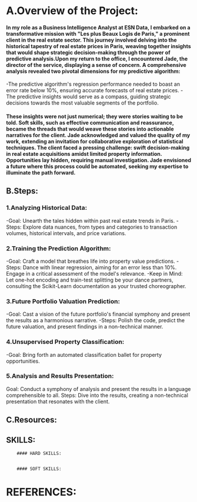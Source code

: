 # A.Overview of the Project:




#### In my role as a Business Intelligence Analyst at ESN Data, I embarked on a transformative mission with "Les plus Beaux Logis de Paris," a prominent client in the real estate sector. This journey involved delving into the historical tapestry of real estate prices in Paris, weaving together insights that would shape strategic decision-making through the power of predictive analysis.Upon my return to the office, I encountered Jade, the director of the service, displaying a sense of concern. A comprehensive analysis revealed two pivotal dimensions for my predictive algorithm:
-The predictive algorithm's regression performance needed to boast an error rate below 10%, ensuring accurate forecasts of real estate prices.
-The predictive insights would serve as a compass, guiding strategic decisions towards the most valuable segments of the portfolio.
#### These insights were not just numerical; they were stories waiting to be told. Soft skills, such as effective communication and reassurance, became the threads that would weave these stories into actionable narratives for the client. Jade acknowledged and valued the quality of my work, extending an invitation for collaborative exploration of statistical techniques. The client faced a pressing challenge: swift decision-making in real estate acquisitions amidst limited property information. Opportunities lay hidden, requiring manual investigation. Jade envisioned a future where this process could be automated, seeking my expertise to illuminate the path forward.

## B.Steps:

   ### 1.Analyzing Historical Data:

-Goal: Unearth the tales hidden within past real estate trends in Paris.
-Steps: Explore data nuances, from types and categories to transaction volumes, historical intervals, and price variations.

   ### 2.Training the Prediction Algorithm:

-Goal: Craft a model that breathes life into property value predictions.
-Steps: Dance with linear regression, aiming for an error less than 10%. Engage in a critical assessment of the model's relevance.
-Keep in Mind: Let one-hot encoding and train-test splitting be your dance partners, consulting the Scikit-Learn documentation as your trusted choreographer.


   ### 3.Future Portfolio Valuation Prediction:

-Goal: Cast a vision of the future portfolio's financial symphony and present the results as a harmonious narrative.
-Steps: Polish the code, predict the future valuation, and present findings in a non-technical manner.


  ### 4.Unsupervised Property Classification:

-Goal: Bring forth an automated classification ballet for property opportunities.

  ### 5.Analysis and Results Presentation:

Goal: Conduct a symphony of analysis and present the results in a language comprehensible to all.
Steps: Dive into the results, creating a non-technical presentation that resonates with the client.


  ## C.Resources:



   ## SKILLS:
        #### HARD SKILLS:


        #### SOFT SKILLS:


   # REFERENCES:
   
